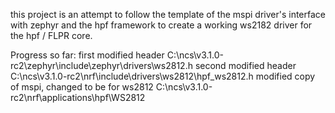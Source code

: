 this project is an attempt to follow the template of the mspi driver's interface with zephyr and the hpf framework to create a working ws2182 driver for the hpf / FLPR core.

Progress so far:
first modified header
C:\ncs\v3.1.0-rc2\zephyr\include\zephyr\drivers\ws2812.h
second modified header
C:\ncs\v3.1.0-rc2\nrf\include\drivers\ws2812\hpf_ws2812.h
modified copy of mspi, changed to be for ws2812
C:\ncs\v3.1.0-rc2\nrf\applications\hpf\WS2812
